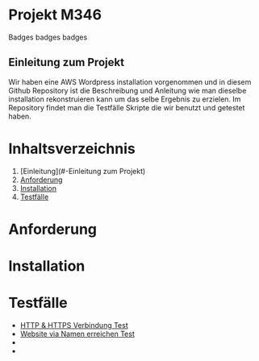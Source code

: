 # Projekt M346
Badges
badges
badges
## Einleitung zum Projekt
Wir haben eine AWS Wordpress installation vorgenommen und in diesem Github Repository ist die Beschreibung und Anleitung wie man dieselbe installation rekonstruieren kann um das selbe Ergebnis zu erzielen. Im Repository findet man die Testfälle Skripte die wir benutzt und getestet haben.
# Inhaltsverzeichnis
1. [Einleitung](#-Einleitung zum Projekt)
2. [Anforderung](#-Anforderung)
3. [Installation](#-Installation)
4. [Testfälle](#-Testfälle)
# Anforderung 

# Installation

# Testfälle
- [HTTP & HTTPS Verbindung Test](Testfall1.md)
- [Website via Namen erreichen Test](Testfall2.md)
- 
-